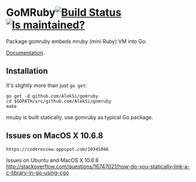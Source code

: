 GoMRuby[![Build Status](https://secure.travis-ci.org/AlekSi/gomruby.png)](https://travis-ci.org/AlekSi/gomruby) [![Is maintained?](http://stillmaintained.com/AlekSi/gomruby.png)](http://stillmaintained.com/AlekSi/gomruby)
=======

Package gomruby embeds mruby (mini Ruby) VM into Go.

[Documentation](http://godoc.org/github.com/AlekSi/gomruby).

Installation
------------
It's slightly more than just `go get`:

    go get -d github.com/AlekSi/gomruby
    cd $GOPATH/src/github.com/AlekSi/gomruby
    make

mruby is built statically, use gomruby as typical Go package.

Issues on MacOS X 10.6.8
-----------
    https://codereview.appspot.com/10345046
   

Issues on Ubuntu and MacOS X 10.6.8
    http://stackoverflow.com/questions/16747021/how-do-you-statically-link-a-c-library-in-go-using-cgo
